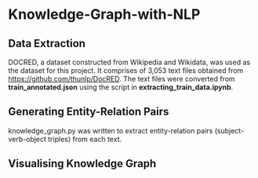 # Knowledge-Graph-with-NLP

## Data Extraction
DOCRED, a dataset constructed from Wikipedia and Wikidata, was used as the dataset for this project. It comprises of 3,053 text files obtained from https://github.com/thunlp/DocRED. The text files were converted from **train_annotated.json** using the script in **extracting_train_data.ipynb**.

## Generating Entity-Relation Pairs 
knowledge_graph.py was written to extract entity-relation pairs (subject-verb-object triples) from each text.

## Visualising Knowledge Graph
